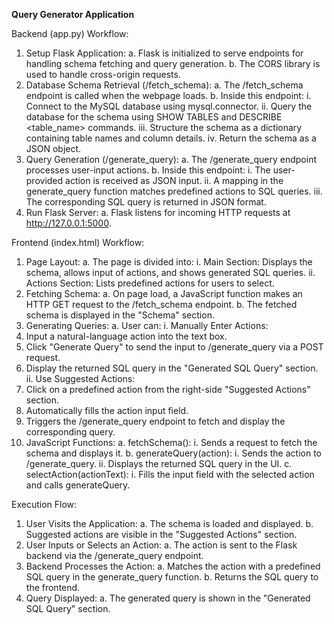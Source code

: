
**Query Generator Application**

Backend (app.py) Workflow:
1.	Setup Flask Application:
a.	Flask is initialized to serve endpoints for handling schema fetching and query generation.
b.	The CORS library is used to handle cross-origin requests.
2.	Database Schema Retrieval (/fetch_schema):
a.	The /fetch_schema endpoint is called when the webpage loads.
b.	Inside this endpoint:
i.	Connect to the MySQL database using mysql.connector.
ii.	Query the database for the schema using SHOW TABLES and DESCRIBE <table_name> commands.
iii.	Structure the schema as a dictionary containing table names and column details.
iv.	Return the schema as a JSON object.
3.	Query Generation (/generate_query):
a.	The /generate_query endpoint processes user-input actions.
b.	Inside this endpoint:
i.	The user-provided action is received as JSON input.
ii.	A mapping in the generate_query function matches predefined actions to SQL queries.
iii.	The corresponding SQL query is returned in JSON format.
4.	Run Flask Server:
a.	Flask listens for incoming HTTP requests at http://127.0.0.1:5000.

Frontend (index.html) Workflow:
1.	Page Layout:
a.	The page is divided into:
i.	Main Section: Displays the schema, allows input of actions, and shows generated SQL queries.
ii.	Actions Section: Lists predefined actions for users to select.
2.	Fetching Schema:
a.	On page load, a JavaScript function makes an HTTP GET request to the /fetch_schema endpoint.
b.	The fetched schema is displayed in the "Schema" section.
3.	Generating Queries:
a.	User can:
i.	Manually Enter Actions:
1.	Input a natural-language action into the text box.
2.	Click "Generate Query" to send the input to /generate_query via a POST request.
3.	Display the returned SQL query in the "Generated SQL Query" section.
ii.	Use Suggested Actions:
1.	Click on a predefined action from the right-side "Suggested Actions" section.
2.	Automatically fills the action input field.
3.	Triggers the /generate_query endpoint to fetch and display the corresponding query.
4.	JavaScript Functions:
a.	fetchSchema():
i.	Sends a request to fetch the schema and displays it.
b.	generateQuery(action):
i.	Sends the action to /generate_query.
ii.	Displays the returned SQL query in the UI.
c.	selectAction(actionText):
i.	Fills the input field with the selected action and calls generateQuery.

Execution Flow:
1.	User Visits the Application:
a.	The schema is loaded and displayed.
b.	Suggested actions are visible in the "Suggested Actions" section.
2.	User Inputs or Selects an Action:
a.	The action is sent to the Flask backend via the /generate_query endpoint.
3.	Backend Processes the Action:
a.	Matches the action with a predefined SQL query in the generate_query function.
b.	Returns the SQL query to the frontend.
4.	Query Displayed:
a.	The generated query is shown in the "Generated SQL Query" section.

 

 
